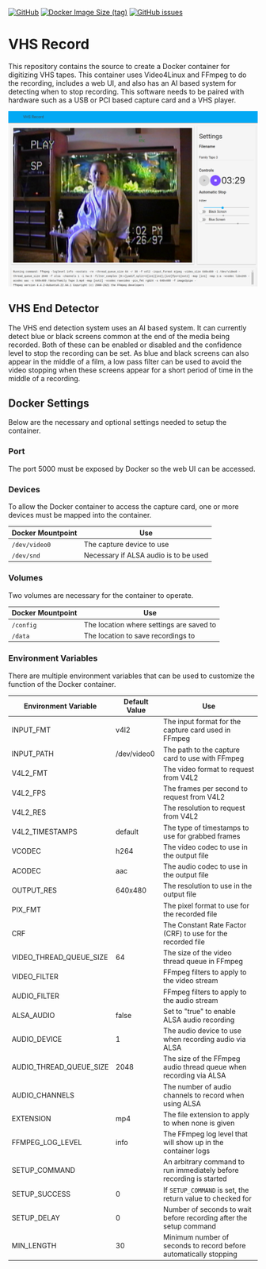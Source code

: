 [![GitHub](https://img.shields.io/github/license/camerondevine/VHS_Record)](https://github.com/CameronDevine/VHS_Record/blob/master/LICENSE)
[![Docker Image Size (tag)](https://img.shields.io/docker/image-size/camerondevine/vhs_record/latest)](https://hub.docker.com/repository/docker/camerondevine/vhs_record/general)
[![GitHub issues](https://img.shields.io/github/issues/camerondevine/VHS_Record)](https://github.com/CameronDevine/VHS_Record/issues)

# VHS Record

This repository contains the source to create a Docker container for digitizing VHS tapes. This container uses Video4Linux and FFmpeg to do the recording, includes a web UI, and also has an AI based system for detecting when to stop recording. This software needs to be paired with hardware such as a USB or PCI based capture card and a VHS player.

![VHS Record screenshot](screenshot.png)

## VHS End Detector

The VHS end detection system uses an AI based system. It can currently detect blue or black screens common at the end of the media being recorded. Both of these can be enabled or disabled and the confidence level to stop the recording can be set. As blue and black screens can also appear in the middle of a film, a low pass filter can be used to avoid the video stopping when these screens appear for a short period of time in the middle of a recording.

## Docker Settings

Below are the necessary and optional settings needed to setup the container.

### Port

The port 5000 must be exposed by Docker so the web UI can be accessed.

### Devices

To allow the Docker container to access the capture card, one or more devices must be mapped into the container.

| Docker Mountpoint | Use                                   |
| ----------------- | ------------------------------------- |
| `/dev/video0`     | The capture device to use             |
| `/dev/snd`        | Necessary if ALSA audio is to be used |

### Volumes

Two volumes are necessary for the container to operate.

| Docker Mountpoint | Use                                      |
| ----------------- | ---------------------------------------- |
| `/config`         | The location where settings are saved to |
| `/data`           | The location to save recordings to       |

### Environment Variables

There are multiple environment variables that can be used to customize the function of the Docker container.

| Environment Variable    | Default Value | Use                                                                 |
| ----------------------- | ------------- | ------------------------------------------------------------------- |
| INPUT_FMT               | v4l2          | The input format for the capture card used in FFmpeg                |
| INPUT_PATH              | /dev/video0   | The path to the capture card to use with FFmpeg                     |
| V4L2_FMT                |               | The video format to request from V4L2                               |
| V4L2_FPS                |               | The frames per second to request from V4L2                          |
| V4L2_RES                |               | The resolution to request from V4L2                                 |
| V4L2_TIMESTAMPS         | default       | The type of timestamps to use for grabbed frames                    |
| VCODEC                  | h264          | The video codec to use in the output file                           |
| ACODEC                  | aac           | The audio codec to use in the output file                           |
| OUTPUT_RES              | 640x480       | The resolution to use in the output file                            |
| PIX_FMT                 |               | The pixel format to use for the recorded file                       |
| CRF                     |               | The Constant Rate Factor (CRF) to use for the recorded file         |
| VIDEO_THREAD_QUEUE_SIZE | 64            | The size of the video thread queue in FFmpeg                        |
| VIDEO_FILTER            |               | FFmpeg filters to apply to the video stream                         |
| AUDIO_FILTER            |               | FFmpeg filters to apply to the audio stream                         |
| ALSA_AUDIO              | false         | Set to "true" to enable ALSA audio recording                        |
| AUDIO_DEVICE            | 1             | The audio device to use when recording audio via ALSA               |
| AUDIO_THREAD_QUEUE_SIZE | 2048          | The size of the FFmpeg audio thread queue when recording via ALSA   |
| AUDIO_CHANNELS          |               | The number of audio channels to record when using ALSA              |
| EXTENSION               | mp4           | The file extension to apply to when none is given                   |
| FFMPEG_LOG_LEVEL        | info          | The FFmpeg log level that will show up in the container logs        |
| SETUP_COMMAND           |               | An arbitrary command to run immediately before recording is started |
| SETUP_SUCCESS           | 0             | If `SETUP_COMMAND` is set, the return value to checked for          |
| SETUP_DELAY             | 0             | Number of seconds to wait before recording after the setup command  |
| MIN_LENGTH              | 30            | Minimum number of seconds to record before automatically stopping   |
